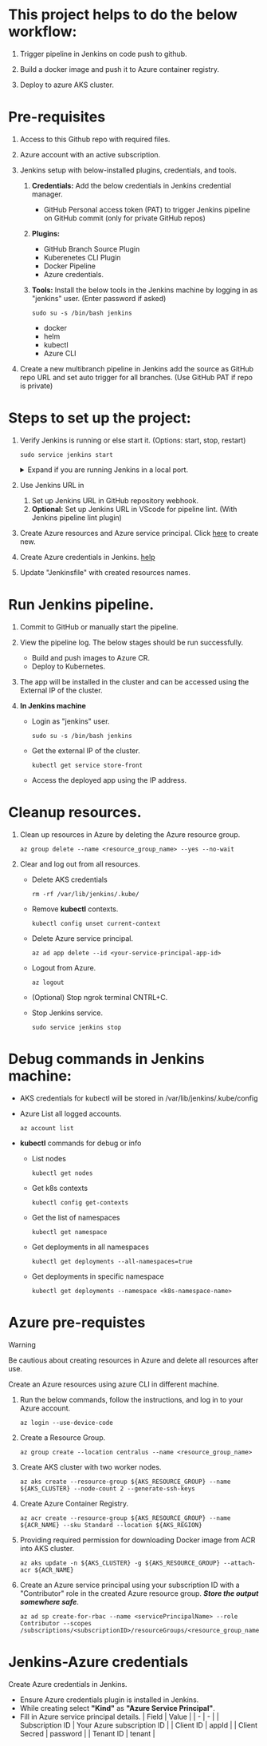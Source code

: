 # This project helps to do the below workflow:

1. Trigger pipeline in Jenkins on code push to github.

2. Build a docker image and push it to Azure container registry.

3. Deploy to azure AKS cluster.

# Pre-requisites
1. Access to this Github repo with required files.

2. Azure account with an active subscription.

3. Jenkins setup with below-installed plugins, credentials, and tools.
	1. **Credentials:** Add the below credentials in Jenkins credential manager.
		- GitHub Personal access token (PAT) to trigger Jenkins pipeline on GitHub commit (only for private GitHub repos)

	2. **Plugins:**
		- GitHub Branch Source Plugin
		- Kuberenetes CLI Plugin
		- Docker Pipeline
		- Azure credentials.

	3. **Tools:** Install the below tools in the Jenkins machine by logging in as "jenkins" user. (Enter password if asked)
		```
		sudo su -s /bin/bash jenkins
		```
		- docker
		- helm
		- kubectl
		- Azure CLI

3. Create a new multibranch pipeline in Jenkins add the source as GitHub repo URL and set auto trigger for all branches. (Use GitHub PAT if repo is private)

# Steps to set up the project:

1. Verify Jenkins is running or else start it. (Options: start, stop, restart)
	```
	sudo service jenkins start
	```
	<details>
	<summary>Expand if you are running Jenkins in a local port.</summary>

	Install "ngrok" and run the below command with your Jenkins port to get the public URL for Jenkins
	```
	ngrok port 8080
	```
	- Copy the ngrok URL from the terminal, open it in the browser, and log in.
	- This will be our public Jenkins URL.
	</details>

2. Use Jenkins URL in
	1. Set up Jenkins URL in GitHub repository webhook.
	2. **Optional:** Set up Jenkins URL in VScode for pipeline lint. (With Jenkins pipeline lint plugin)

3. Create Azure resources and Azure service principal.
	Click [here](#azure-pre-requistes) to create new.

4. Create Azure credentials in Jenkins. [help](#jenkins-azure-credentials)

5. Update "Jenkinsfile" with created resources names.


# Run Jenkins pipeline.
1. Commit to GitHub or manually start the pipeline.

2. View the pipeline log. The below stages should be run successfully.
	- Build and push images to Azure CR.
	- Deploy to Kubernetes.

3. The app will be installed in the cluster and can be accessed using the External IP of the cluster.

4. **In Jenkins machine**
	- Login as "jenkins" user.
		```
		sudo su -s /bin/bash jenkins
		```
	- Get the external IP of the cluster.
		```
		kubectl get service store-front
		```
	- Access the deployed app using the IP address.

# Cleanup resources.
1. Clean up resources in Azure by deleting the Azure resource group.
	```
	az group delete --name <resource_group_name> --yes --no-wait
	```
2. Clear and log out from all resources.
	- Delete AKS credentials
		```
		rm -rf /var/lib/jenkins/.kube/
		```
	- Remove **kubectl** contexts.
		```
		kubectl config unset current-context
		```
	- Delete Azure service principal.
		```
		az ad app delete --id <your-service-principal-app-id>
		```
	- Logout from Azure.
		```
		az logout
		```
	- (Optional) Stop ngrok terminal CNTRL+C.

	- Stop Jenkins service.
		```
		sudo service jenkins stop
		```

# Debug commands in Jenkins machine:
- AKS credentials for kubectl will be stored in /var/lib/jenkins/.kube/config

- Azure List all logged accounts.
	```
	az account list
	```
- **kubectl** commands for debug or info
	- List nodes
		```
		kubectl get nodes
		```
	- Get k8s contexts
		```
		kubectl config get-contexts
		```
	- Get the list of namespaces
		```
		kubectl get namespace
		```
	- Get deployments in all namespaces
		```
		kubectl get deployments --all-namespaces=true
		```
	- Get deployments in specific namespace
		```
		kubectl get deployments --namespace <k8s-namespace-name>
		```


# Azure pre-requistes

> [!WARNING] 
> Be cautious about creating resources in Azure and delete all resources after use.

Create an Azure resources using azure CLI in different machine.

1. Run the below commands, follow the instructions, and log in to your Azure account.
	```
	az login --use-device-code
	```
2. Create a Resource Group.
	```
	az group create --location centralus --name <resource_group_name>
	```
3. Create AKS cluster with two worker nodes.
	```
	az aks create --resource-group ${AKS_RESOURCE_GROUP} --name ${AKS_CLUSTER} --node-count 2 --generate-ssh-keys
	```
4. Create Azure Container Registry.
	```
	az acr create --resource-group ${AKS_RESOURCE_GROUP} --name ${ACR_NAME} --sku Standard --location ${AKS_REGION}
	```
5. Providing required permission for downloading Docker image from ACR into AKS cluster.
	```
	az aks update -n ${AKS_CLUSTER} -g ${AKS_RESOURCE_GROUP} --attach-acr ${ACR_NAME}
	```
6. Create an Azure service principal using your subscription ID with a "Contributor" role in the created Azure resource group. ***Store the output somewhere safe***.
	```
	az ad sp create-for-rbac --name <servicePrincipalName> --role Contributor --scopes /subscriptions/<subscriptionID>/resourceGroups/<resource_group_name>
	```

# Jenkins-Azure credentials
Create Azure credentials in Jenkins.

- Ensure Azure credentials plugin is installed in Jenkins.
- While creating select **"Kind"** as **"Azure Service Principal"**.
- Fill in Azure service principal details.
	| Field | Value |
	| - | - |
	| Subscription ID | Your Azure subscription ID |
	| Client ID | appId |
	| Client Secred | password |
	| Tenant ID | tenant |